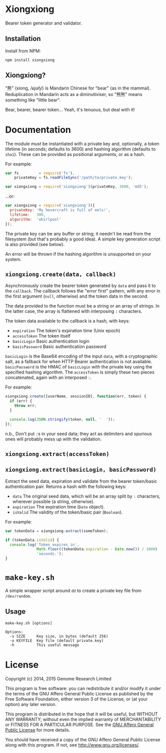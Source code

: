# Xiongxiong

Bearer token generator and validator.

## Installation

Install from NPM:

    npm install xiongxiong

## Xiongxiong?

"熊" (xiong, /ɕjʊ̌ŋ/) is Mandarin Chinese for "bear" (as in the mammal).
Reduplication in Mandarin acts as a diminutiviser, so "熊熊" means
something like "little bear".

Bear, bearer, bearer token... Yeah, it's tenuous, but deal with it!

# Documentation

The module *must* be instantiated with a private key and, optionally, a
token lifetime (in seconds; defaults to 3600) and hashing algorithm
(defaults to `sha1`). These can be provided as positional arguments, or
as a hash.

For example:

```js
var fs         = require('fs'),
    privateKey = fs.readFileSync('/path/to/private.key');

var xiongxiong = require('xiongxiong')(privateKey, 3600, 'md5');
```

...or:

```js
var xiongxiong = require('xiongxiong')({
  privateKey: 'My hovercraft is full of eels!',
  lifetime:   300,
  algorithm:  'whirlpool'
});
```

The private key can be any buffer or string; it needn't be read from the
filesystem (but that's probably a good idea). A simple key generation
script is also provided (see below).

An error will be thrown if the hashing algorithm is unsupported on your
system.

## `xiongxiong.create(data, callback)`

Asynchronously create the bearer token generated by `data` and pass it
to the `callback`. The callback follows the "error first" pattern, with
any error in the first argument (`null`, otherwise) and the token data
in the second.

The data provided to the function must be a string or an array of
strings. In the latter case, the array is flattened with interposing `:`
characters.

The token data available to the callback is a hash, with keys:
* `expiration` The token's expiration time (Unix epoch)
* `accessToken` The token itself
* `basicLogin` Basic authentication login
* `basicPassword` Basic authentication password

`basicLogin` is the Base64 encoding of the input `data`, with a
cryptographic salt, as a fallback for when HTTP Bearer authentication is
not available. `basicPassword` is the HMAC of `basicLogin` with the
private key using the specified hashing algorithm. The `accessToken` is
simply these two pieces concatenated, again with an interposed `:`.

For example:

```js
xiongxiong.create([userName, sessionID], function(err, token) {
  if (err) {
    throw err;
  }

  console.log(JSON.stringify(token, null, '  '));
});
```

n.b., Don't put `:`s in your seed data; they act as delimiters and
spurious ones will probably mess up with the validation.

## `xiongxiong.extract(accessToken)`
## `xiongxiong.extract(basicLogin, basicPassword)`

Extract the seed data, expiration and validate from the bearer
token/basic authentication pair. Returns a hash with the following keys:

* `data` The original seed data, which will be an array split by `:`
  characters, wherever possible (a string, otherwise).
* `expiration` The expiration time (`Date` object).
* `isValid` The validity of the token/basic pair (`Boolean`).

For example:

```js
var tokenData = xiongxiong.extract(someToken);

if (tokenData.isValid) {
  console.log('Token expires in',
              Math.floor((tokenData.expiration - Date.now()) / 1000)
              'seconds.');
}
```

# `make-key.sh`

A simple wrapper script around `dd` to create a private key file from
`/dev/random`.

## Usage

    make-key.sh [options]

    Options:
      -s SIZE     Key size, in bytes (default 256)
      -o KEYFILE  Key file (default private.key)
      -h          This useful message

# License

Copyright (c) 2014, 2015 Genome Research Limited

This program is free software: you can redistribute it and/or modify it
under the terms of the GNU Affero General Public License as published by
the Free Software Foundation, either version 3 of the License, or (at
your option) any later version.

This program is distributed in the hope that it will be useful, but
WITHOUT ANY WARRANTY; without even the implied warranty of
MERCHANTABILITY or FITNESS FOR A PARTICULAR PURPOSE. See the [GNU Affero
General Public License](LICENSE) for more details.

You should have received a copy of the GNU Affero General Public License
along with this program. If not, see <http://www.gnu.org/licenses/>.
